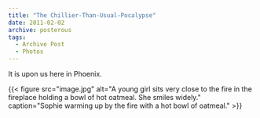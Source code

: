 ```yaml
---
title: "The Chillier-Than-Usual-Pocalypse"
date: 2011-02-02
archive: posterous
tags: 
  - Archive Post
  - Photos
---
```


It is upon us here in Phoenix.

{{< figure 
	src="image.jpg" 
	alt="A young girl sits very close to the fire in the fireplace holding a bowl of hot oatmeal. She smiles widely." 
	caption="Sophie warming up by the fire with a hot bowl of oatmeal." >}}

